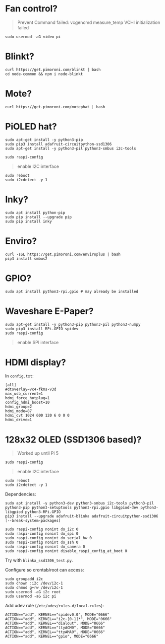 # Fan control?
> Prevent  Command failed: vcgencmd measure_temp VCHI initialization failed
```
sudo usermod -aG video pi
```

# Blinkt?
```
curl https://get.pimoroni.com/blinkt | bash
cd node-common && npm i node-blinkt
```

# Mote?
```
curl https://get.pimoroni.com/motephat | bash
```

# PiOLED hat?
```
sudo apt-get install -y python3-pip
sudo pip3 install adafruit-circuitpython-ssd1306
sudo apt-get install -y python3-pil python3-smbus i2c-tools
```
```
sudo raspi-config
```
> enable I2C interface
```
sudo reboot
sudo i2cdetect -y 1
```

# Inky?
```
sudo apt install python-pip
sudo pip install --upgrade pip
sudo pip install inky
```

# Enviro?
```
curl -sSL https://get.pimoroni.com/enviroplus | bash
pip3 install smbus2
```

# GPIO?
```
sudo apt install python3-rpi.gpio # may already be installed
```

# Waveshare E-Paper?
```
sudo apt-get install -y python3-pip python3-pil python3-numpy
sudo pip3 install RPi.GPIO spidev
sudo raspi-config
```
> enable SPI interface

# HDMI display?

In `config.txt`:

```
[all]
#dtoverlay=vc4-fkms-v3d
max_usb_current=1
hdmi_force_hotplug=1
config_hdmi_boost=10
hdmi_group=2
hdmi_mode=87
hdmi_cvt 1024 600 120 6 0 0 0
hdmi_drive=1
```

# 128x32 OLED (SSD1306 based)?

> Worked up until Pi 5

```
sudo raspi-config
```
> enable I2C interface
```
sudo reboot
sudo i2cdetect -y 1
```

Dependencies:

```
sudo apt install -y python3-dev python3-smbus i2c-tools python3-pil python3-pip python3-setuptools python3-rpi.gpio libgpiod-dev python3-libgpiod python3-RPi.GPIO
pip3 install --upgrade adafruit-blinka adafruit-circuitpython-ssd1306 [--break-system-packages]

sudo raspi-config nonint do_i2c 0
sudo raspi-config nonint do_spi 0
sudo raspi-config nonint do_serial_hw 0
sudo raspi-config nonint do_ssh 0
sudo raspi-config nonint do_camera 0
sudo raspi-config nonint disable_raspi_config_at_boot 0
```

Try with `blinka_ssd1306_test.py`.

Configure so crontab/root can access:

```
sudo groupadd i2c
sudo chown :i2c /dev/i2c-1
sudo chmod g+rw /dev/i2c-1
sudo usermod -aG i2c root
sudo usermod -aG i2c pi
```

Add udev rule (`/etc/udev/rules.d/local.rules`):

```
ACTION=="add", KERNEL=="spidev0.0", MODE="0666"
ACTION=="add", KERNEL=="i2c-[0-1]*", MODE="0666"
ACTION=="add", KERNEL=="dialout", MODE="0666"
ACTION=="add", KERNEL=="ttyACM0", MODE="0666"
ACTION=="add", KERNEL=="ttyAMA0", MODE="0666"
ACTION=="add", KERNEL=="gpio", MODE="0666"
```
